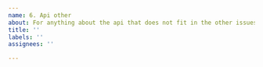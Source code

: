 ```yaml
---
name: 6. Api other
about: For anything about the api that does not fit in the other issues
title: ''
labels: ''
assignees: ''

---
```



